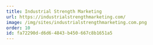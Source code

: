 ```yaml
---
title: Industrial Strength Marketing
url: https://industrialstrengthmarketing.com/
image: /img/sites/industrialstrengthmarketing.com.png
order: 10
id: fa72290d-d6d6-4843-b450-667c8b1651a5
---
```


